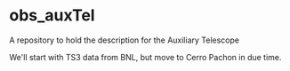 # obs_auxTel
A repository to hold the description for the Auxiliary Telescope

We'll start with TS3 data from BNL, but move to Cerro Pachon in due time.
